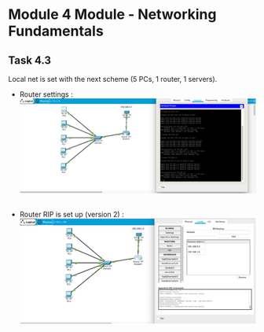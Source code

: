 # Module 4 Module - Networking Fundamentals

## Task 4.3

Local net is set with the next scheme (5 PCs, 1 router, 1 servers).</br>

- Router settings :</br>
  ![1](./screenshots/1.png)</br></br>

- Router RIP is set up (version 2) :</br>
  ![1](./screenshots/2.png)
